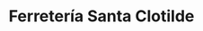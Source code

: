 ---
title: "Ferretería Santa Clotilde"
url: /granada/ferreteria-santa-clotilde/
shop: Eisenwaren
---